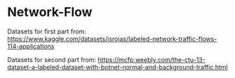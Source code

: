 # Network-Flow

Datasets for first part from: 
    https://www.kaggle.com/datasets/jsrojas/labeled-network-traffic-flows-114-applications

Datasets for second part from:
    https://mcfp.weebly.com/the-ctu-13-dataset-a-labeled-dataset-with-botnet-normal-and-background-traffic.html
